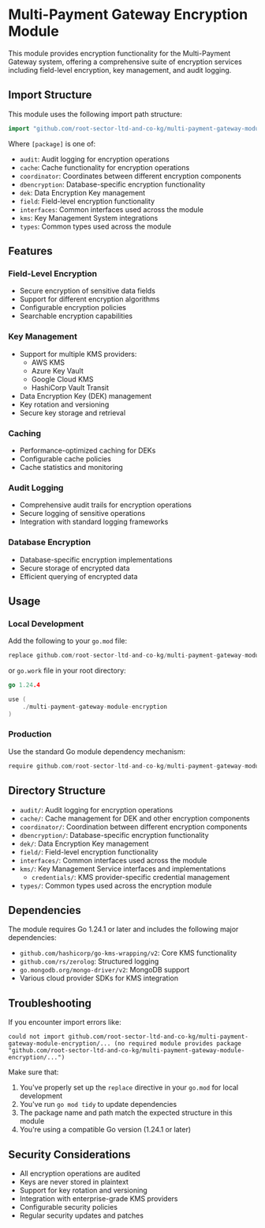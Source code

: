 # Multi-Payment Gateway Encryption Module

This module provides encryption functionality for the Multi-Payment Gateway system, offering a comprehensive suite of encryption services including field-level encryption, key management, and audit logging.

## Import Structure

This module uses the following import path structure:

```go
import "github.com/root-sector-ltd-and-co-kg/multi-payment-gateway-module-encryption/[package]"
```

Where `[package]` is one of:

- `audit`: Audit logging for encryption operations
- `cache`: Cache functionality for encryption operations
- `coordinator`: Coordinates between different encryption components
- `dbencryption`: Database-specific encryption functionality
- `dek`: Data Encryption Key management
- `field`: Field-level encryption functionality
- `interfaces`: Common interfaces used across the module
- `kms`: Key Management System integrations
- `types`: Common types used across the module

## Features

### Field-Level Encryption

- Secure encryption of sensitive data fields
- Support for different encryption algorithms
- Configurable encryption policies
- Searchable encryption capabilities

### Key Management

- Support for multiple KMS providers:
  - AWS KMS
  - Azure Key Vault
  - Google Cloud KMS
  - HashiCorp Vault Transit
- Data Encryption Key (DEK) management
- Key rotation and versioning
- Secure key storage and retrieval

### Caching

- Performance-optimized caching for DEKs
- Configurable cache policies
- Cache statistics and monitoring

### Audit Logging

- Comprehensive audit trails for encryption operations
- Secure logging of sensitive operations
- Integration with standard logging frameworks

### Database Encryption

- Database-specific encryption implementations
- Secure storage of encrypted data
- Efficient querying of encrypted data

## Usage

### Local Development

Add the following to your `go.mod` file:

```go
replace github.com/root-sector-ltd-and-co-kg/multi-payment-gateway-module-encryption => ../multi-payment-gateway-module-encryption
```

or `go.work` file in your root directory:

```go
go 1.24.4

use (
	./multi-payment-gateway-module-encryption
)
```

### Production

Use the standard Go module dependency mechanism:

```go
require github.com/root-sector-ltd-and-co-kg/multi-payment-gateway-module-encryption v1.0.1
```

## Directory Structure

- `audit/`: Audit logging for encryption operations
- `cache/`: Cache management for DEK and other encryption components
- `coordinator/`: Coordination between different encryption components
- `dbencryption/`: Database-specific encryption functionality
- `dek/`: Data Encryption Key management
- `field/`: Field-level encryption functionality
- `interfaces/`: Common interfaces used across the module
- `kms/`: Key Management Service interfaces and implementations
  - `credentials/`: KMS provider-specific credential management
- `types/`: Common types used across the encryption module

## Dependencies

The module requires Go 1.24.1 or later and includes the following major dependencies:

- `github.com/hashicorp/go-kms-wrapping/v2`: Core KMS functionality
- `github.com/rs/zerolog`: Structured logging
- `go.mongodb.org/mongo-driver/v2`: MongoDB support
- Various cloud provider SDKs for KMS integration

## Troubleshooting

If you encounter import errors like:

```
could not import github.com/root-sector-ltd-and-co-kg/multi-payment-gateway-module-encryption/... (no required module provides package "github.com/root-sector-ltd-and-co-kg/multi-payment-gateway-module-encryption/...")
```

Make sure that:

1. You've properly set up the `replace` directive in your `go.mod` for local development
2. You've run `go mod tidy` to update dependencies
3. The package name and path match the expected structure in this module
4. You're using a compatible Go version (1.24.1 or later)

## Security Considerations

- All encryption operations are audited
- Keys are never stored in plaintext
- Support for key rotation and versioning
- Integration with enterprise-grade KMS providers
- Configurable security policies
- Regular security updates and patches
